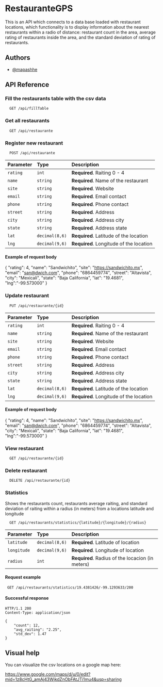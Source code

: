 
# RestauranteGPS

This is an API which connects to a data base loaded with restaurant locations, which functionality is to display information about the nearest restaurants within a radio of distance: restaurant count in the area, average rating of restaurants inside the area, and the standard deviation of rating of restaurants.




## Authors

- [@mapashhe](https://www.github.com/mapashhe)


## API Reference

### Fill the restaurants table with the csv data

```http
  GET /api/fillTable
```

### Get all restaurants

```http
  GET /api/restaurante
```

### Register new restaurant

```http
  POST /api/restaurante
```

| Parameter | Type     | Description                       |
| :-------- | :------- | :-------------------------------- |
| `rating`  | `int`    | **Required**. Raiting 0 - 4       |
| `name`    | `string` | **Required**. Name of the restaurant |
| `site`    | `string` | **Required**. Website |
| `email`   | `string` | **Required**. Email contact |
| `phone`   | `string` | **Required**. Phone contact |
| `street`  | `string` | **Required**. Address |
| `city`    | `string` | **Required**. Address city |
| `state`   | `string` | **Required**. Address state |
| `lat`     | `decimal(8,6)` | **Required**. Latitude of the location |
| `lng`     | `decimal(9,6)` | **Required**. Longitude of the location |

#### Example of request body
{
    "rating": 4,
    "name": "Sandwichito",
    "site": "https://sandwichito.mx",
    "email": "san@dwich.com",
    "phone": "6864459774",
    "street": "Altavista",
    "city": "Mexicali",
    "state": "Baja California",
    "lat": "19.4681",
    "lng":"-99.573000"
}


### Update restaurant

```http
  PUT /api/restaurante/{id}
```
| Parameter | Type     | Description                       |
| :-------- | :------- | :-------------------------------- |
| `rating`  | `int`    | **Required**. Raiting 0 - 4       |
| `name`    | `string` | **Required**. Name of the restaurant |
| `site`    | `string` | **Required**. Website |
| `email`   | `string` | **Required**. Email contact |
| `phone`   | `string` | **Required**. Phone contact |
| `street`  | `string` | **Required**. Address |
| `city`    | `string` | **Required**. Address city |
| `state`   | `string` | **Required**. Address state |
| `lat`     | `decimal(8,6)` | **Required**. Latitude of the location |
| `lng`     | `decimal(9,6)` | **Required**. Longitude of the location |

#### Example of request body
{
    "rating": 4,
    "name": "Sandwichito",
    "site": "https://sandwichito.mx",
    "email": "san@dwich.com",
    "phone": "6864459774",
    "street": "Altavista",
    "city": "Mexicali",
    "state": "Baja California",
    "lat": "19.4681",
    "lng":"-99.573000"
}

### View restaurant

```http
  GET /api/restaurante/{id}
```

### Delete restaurant

```http
  DELETE /api/restaurante/{id}
```

### Statistics
Shows the restaurants count, restaurants average raiting, and standard deviation of raiting within a radius (in meters) from a locations latitude and longitude
```http
  GET /api/restaurants/statistics/{latitude}/{longitude}/{radius}
```
| Parameter | Type     | Description                       |
| :-------- | :------- | :-------------------------------- |
| `latitude`  | `decimal(8,6)`    | **Required**. Latitude of location       |
| `longitude`    | `decimal(9,6)` | **Required**. Longitude of location |
| `radius`    | `int` | **Required**. Radius of the locacion (in meters) |

#### Request example
 ```http
  GET /api/restaurants/statistics/19.4381426/-99.1293633/200
```


#### Successful response
    HTTP/1.1 200
    Content-Type: application/json

    {
        "count": 12,
        "avg_raiting": "2.25",
        "std_dev": 1.47
    }


## Visual help
You can visualize the csv locations on a google map here:

https://www.google.com/maps/d/u/0/edit?mid=1z8cHtG_amAj43WjkdZnObFAtJTi1mu4&usp=sharing 
